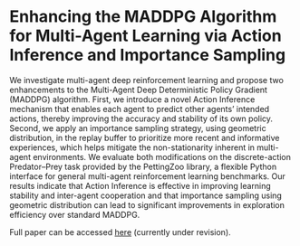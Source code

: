 # Enhancing the MADDPG Algorithm for Multi-Agent Learning via Action Inference and Importance Sampling

We investigate multi-agent deep reinforcement learning and propose two enhancements to the Multi-Agent Deep Deterministic Policy Gradient (MADDPG) algorithm. First, we introduce a novel Action Inference mechanism that enables each agent to predict other agents’ intended actions, thereby improving the accuracy and stability of its own policy. Second, we apply an importance sampling strategy, using geometric distribution, in the replay buffer to prioritize more recent and informative experiences, which helps mitigate the non-stationarity inherent in multi-agent environments. We evaluate both modifications on the discrete-action Predator–Prey task provided by the PettingZoo library, a flexible Python interface for general multi-agent reinforcement learning benchmarks. Our results indicate that Action Inference is effective in improving learning stability and inter-agent cooperation and that importance sampling using geometric distribution can lead to significant improvements in exploration efficiency over standard MADDPG.

Full paper can be accessed [here](https://github.com/marcwalden1/maddpg-algorithm-enhancements/blob/main/Enhancing_MADDPG_Paper.pdf) (currently under revision).
